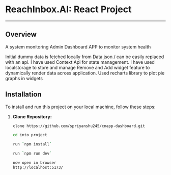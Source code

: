 # ReachInbox.AI: React Project

---

## Overview
A system monitoring Admin Dashboard APP to monitor system health

Initial dummy data is fetched locally from Data.json / can be easily replaced with an api.
I have used Context Api for state management.
I have used localstorage to store and manage Remove and Add widget feature to dynamically render data across application.
Used recharts library to plot pie graphs in widgets

## Installation

To install and run this project on your local machine, follow these steps:

1. **Clone Repository:**
   ```bash
   clone https://github.com/spriyanshu245/cnapp-dashboard.git

   cd into project

   run `npm install`

   run `npm run dev`

   now open in browser 
   http://localhost:5173/
